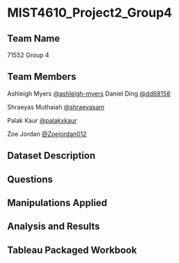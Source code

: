 # MIST4610_Project2_Group4
## Team Name
71552 Group 4
## Team Members

Ashleigh Myers [@ashleigh-myers](https://github.com/ashleigh-myers)
Daniel Ding [@dd68158](https://github.com/dd68158)

Shraeyas Muthaiah [@shraeyasam](https://github.com/shraeyasam)

Palak Kaur [@palakxkaur](https://github.com/palakxkaur)

Zoe Jordan [@Zoejordan012](https://github.com/Zoejordan012)


## Dataset Description

## Questions

## Manipulations Applied

## Analysis and Results

## Tableau Packaged Workbook
